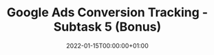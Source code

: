 ---
title: Google Ads Conversion Tracking - Subtask 5 (Bonus)
linktitle: Subtask 5 (Bonus)
type: book
date: "2022-01-15T00:00:00+01:00"

# Prev/next pager order (if `docs_section_pager` enabled in `params.toml`)
weight: 5
---